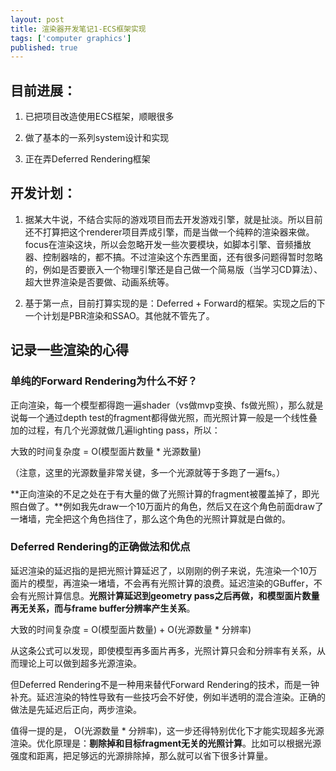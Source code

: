 ```yaml
---
layout: post
title: 渲染器开发笔记1-ECS框架实现
tags: ['computer graphics']
published: true
---
```


<!--more-->

## 目前进展：

1. 已把项目改造使用ECS框架，顺眼很多

2. 做了基本的一系列system设计和实现

3. 正在弄Deferred Rendering框架

## 开发计划：

1. 据某大牛说，不结合实际的游戏项目而去开发游戏引擎，就是扯淡。所以目前还不打算把这个renderer项目弄成引擎，而是当做一个纯粹的渲染器来做。focus在渲染这块，所以会忽略开发一些次要模块，如脚本引擎、音频播放器、控制器啥的，都不搞。不过渲染这个东西里面，还有很多问题得暂时忽略的，例如是否要嵌入一个物理引擎还是自己做一个简易版（当学习CD算法）、超大世界渲染是否要做、动画系统等。

2. 基于第一点，目前打算实现的是：Deferred + Forward的框架。实现之后的下一个计划是PBR渲染和SSAO。其他就不管先了。

## 记录一些渲染的心得

### 单纯的Forward Rendering为什么不好？

正向渲染，每一个模型都得跑一遍shader（vs做mvp变换、fs做光照），那么就是说每一个通过depth test的fragment都得做光照，而光照计算一般是一个线性叠加的过程，有几个光源就做几遍lighting pass，所以：

大致的时间复杂度 = O(模型面片数量 * 光源数量)

（注意，这里的光源数量非常关键，多一个光源就等于多跑了一遍fs。）

**正向渲染的不足之处在于有大量的做了光照计算的fragment被覆盖掉了，即光照白做了。**例如我先draw一个10万面片的角色，然后又在这个角色前面draw了一堵墙，完全把这个角色挡住了，那么这个角色的光照计算就是白做的。

### Deferred Rendering的正确做法和优点

延迟渲染的延迟指的是把光照计算延迟了，以刚刚的例子来说，先渲染一个10万面片的模型，再渲染一堵墙，不会再有光照计算的浪费。延迟渲染的GBuffer，不会有光照计算信息。**光照计算延迟到geometry pass之后再做，和模型面片数量再无关系，而与frame buffer分辨率产生关系**。

大致的时间复杂度 = O(模型面片数量) + O(光源数量 * 分辨率)

从这条公式可以发现，即使模型再多面片再多，光照计算只会和分辨率有关系，从而理论上可以做到超多光源渲染。

但Deferred Rendering不是一种用来替代Forward Rendering的技术，而是一钟补充。延迟渲染的特性导致有一些技巧会不好使，例如半透明的混合渲染。正确的做法是先延迟后正向，两步渲染。

值得一提的是， O(光源数量 * 分辨率)，这一步还得特别优化下才能实现超多光源渲染。优化原理是：**剔除掉和目标fragment无关的光照计算**。比如可以根据光源强度和距离，把足够远的光源排除掉，那么就可以省下很多计算量。




